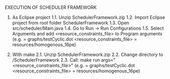 EXECUTION OF SCHEDULER FRAMEWORK

1. As Eclipse project
	1.1. Unzip SchedulerFramework.zip
	1.2. Import Eclipse project from root folder SchedulerFramework
	1.3. Open src/scheduler/Main.java
	1.4. Go to Run -> Run Configurations
	1.5. Select Arguments and add <dotfile> <resource_constraints_file> to Program arguments
		(e.g. <dotfile> = graphs/testCyclic.dot
			  <resource_constraints_file> = resources/homogenous_16pe)


2. With make
	2.1. Unzip SchedulerFramework.zip
	2.2. Change directory to <path>/SchedulerFramework
	2.3. Call: 
			make run args="<dotfile> <resource_constraints_file>"
		(e.g. <dotfile> = graphs/testCyclic.dot
			  <resource_constraints_file> = resources/homogenous_16pe)
